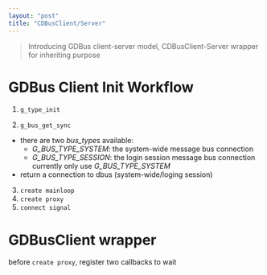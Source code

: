 ```yaml
---
layout: "post"
title: "CDBusClient/Server"
---
```


> Introducing GDBus client-server model, CDBusClient-Server wrapper for inheriting purpose
<!--excerpt-->

# GDBus Client Init Workflow

1. `g_type_init`
  
2. `g_bus_get_sync`
  * there are two *bus_type*s available:
    * *G_BUS_TYPE_SYSTEM*: the system-wide message bus connection
    * *G_BUS_TYPE_SESSION*: the login session message bus connection
    currently only use *G_BUS_TYPE_SYSTEM*
  * return a connection to dbus (system-wide/loging session)

3. `create mainloop`
4. `create proxy`
5. `connect signal`

# GDBusClient wrapper

before `create proxy`, register two callbacks to wait 
